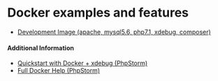 # Docker examples and features

* [Development Image (apache, mysql5.6, php7.1, xdebug, composer)](/apache-mysql56-php71-xdebug-composer)

#### Additional Information
* [Quickstart with Docker + xdebug (PhpStorm)](https://blog.jetbrains.com/phpstorm/2018/08/quickstart-with-docker-in-phpstorm/)
* [Full Docker Help (PhpStorm)](https://www.jetbrains.com/help/phpstorm/docker.html)
